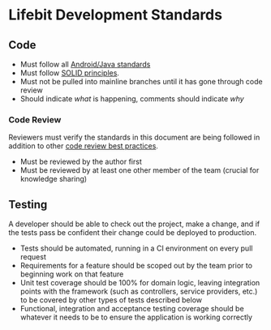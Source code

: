 
# Lifebit Development Standards

## Code

 * Must follow all [Android/Java standards](https://blog.mindorks.com/android-code-style-and-guidelines-d5f80453d5c7)
 * Must follow [SOLID principles](https://android.jlelse.eu/android-development-the-solid-principles-3b5779b105d2).
 * Must not be pulled into mainline branches until it has gone through code review
 * Should indicate _what_ is happening, comments should indicate _why_

### Code Review

Reviewers must verify the standards in this document are being followed in addition to other [code review best practices](http://kevinlondon.com/2015/05/05/code-review-best-practices.html).

 * Must be reviewed by the author first
 * Must be reviewed by at least one other member of the team (crucial for knowledge sharing)

## Testing

A developer should be able to check out the project, make a change, and if the tests pass be confident their change could be deployed to production.

 * Tests should be automated, running in a CI environment on every pull request
 * Requirements for a feature should be scoped out by the team prior to beginning work on that feature
 * Unit test coverage should be 100% for domain logic, leaving integration points with the framework (such as controllers, service providers, etc.) to be covered by other types of tests described below
 * Functional, integration and acceptance testing coverage should be whatever it needs to be to ensure the application is working correctly
